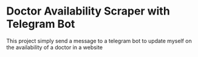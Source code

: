 # Doctor Availability Scraper with Telegram Bot
This project simply send a message to a telegram bot to update myself on the availability of a doctor in a website